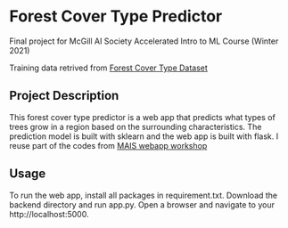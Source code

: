 # Forest Cover Type Predictor
Final project for McGill AI Society Accelerated Intro to ML Course (Winter 2021)

Training data retrived from <a href="https://www.kaggle.com/uciml/forest-cover-type-dataset">Forest Cover Type Dataset</a>

## Project Description
This forest cover type predictor is a web app that predicts what types of trees grow in a region based on the surrounding characteristics. The prediction model is built with sklearn and the web app is built with flask. I reuse part of the codes from <a href="https://github.com/McGillAISociety/Fall2020-Workshop3">MAIS webapp workshop</a>

## Usage
To run the web app, install all packages in requirement.txt. Download the backend directory and run app.py. Open a browser and navigate to your http://localhost:5000.
